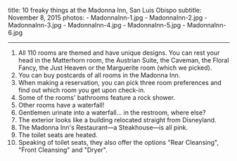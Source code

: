 title: 10 freaky things at the Madonna Inn, San Luis Obispo
subtitle: November 8, 2015
photos:
	- MadonnaInn-1.jpg
	- MadonnaInn-2.jpg
	- MadonnaInn-3.jpg
	- MadonnaInn-4.jpg
	- MadonnaInn-5.jpg
	- MadonnaInn-6.jpg

---

1. All 110 rooms are themed and have unique designs. You can rest your head in the Matterhorn room, the Austrian Suite, the Caveman, the Floral Fancy, the Just Heaven or the Marguerite room (which we picked).
1. You can buy postcards of all rooms in the Madonna Inn.
1. When making a reservation, you can pick three room preferences and find out which room you get upon check-in.
1. Some of the rooms' bathrooms feature a rock shower.
1. Other rooms have a waterfall!
1. Gentlemen urinate into a waterfall... in the restroom, where else?
1. The exterior looks like a building relocated straight from Disneyland.
1. The Madonna Inn's Restaurant&mdash;a Steakhouse&mdash;is all pink.
1. The toilet seats are heated.
1. Speaking of toilet seats, they also offer the options "Rear Cleansing", "Front Cleansing" and "Dryer".